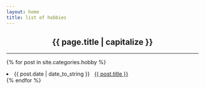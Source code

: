 ```yaml
---
layout: home
title: list of hobbies
---
```

<center><h2> <strong> {{ page.title | capitalize }} </strong></h2> </center><hr>

{% for post in site.categories.hobby %}
 <li>   <span>{{ post.date | date_to_string }}</span>
              &nbsp; <a href="{{ post.url }}"> {{ post.title }}</a>
 </li>
{% endfor %}
